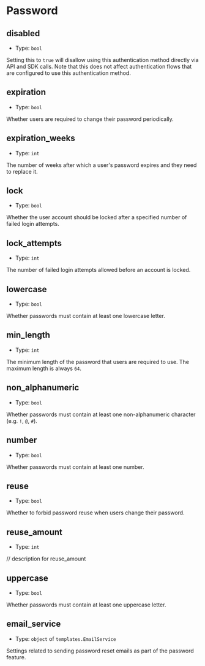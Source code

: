 
Password
========



disabled
--------

- Type: `bool` 

Setting this to `true` will disallow using this authentication method directly via
API and SDK calls. Note that this does not affect authentication flows that are
configured to use this authentication method.



expiration
----------

- Type: `bool` 

Whether users are required to change their password periodically.



expiration_weeks
----------------

- Type: `int` 

The number of weeks after which a user's password expires and they need to replace it.



lock
----

- Type: `bool` 

Whether the user account should be locked after a specified number of failed login attempts.



lock_attempts
-------------

- Type: `int` 

The number of failed login attempts allowed before an account is locked.



lowercase
---------

- Type: `bool` 

Whether passwords must contain at least one lowercase letter.



min_length
----------

- Type: `int` 

The minimum length of the password that users are required to use. The maximum length is always `64`.



non_alphanumeric
----------------

- Type: `bool` 

Whether passwords must contain at least one non-alphanumeric character (e.g. `!`, `@`, `#`).



number
------

- Type: `bool` 

Whether passwords must contain at least one number.



reuse
-----

- Type: `bool` 

Whether to forbid password reuse when users change their password.



reuse_amount
------------

- Type: `int` 

// description for reuse_amount



uppercase
---------

- Type: `bool` 

Whether passwords must contain at least one uppercase letter.



email_service
-------------

- Type: `object` of `templates.EmailService` 

Settings related to sending password reset emails as part of the password feature.
